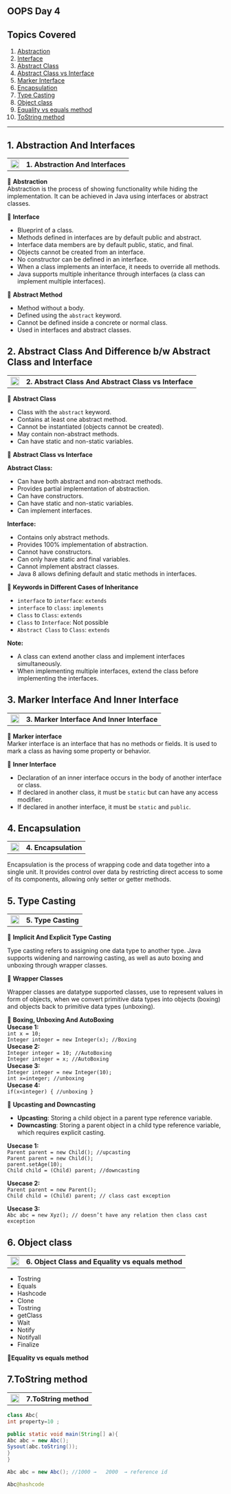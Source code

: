 ## OOPS Day 4

**Topics Covered**
--------------
1. [Abstraction](#1-abstraction)
2. [Interface](#2-interface)
3. [Abstract Class](#3-abstract-class-and-abstract-method)
4. [Abstract Class vs Interface](#4-abstract-class-vs-interface)
5. [Marker Interface](#5-marker-interface)
6. [Encapsulation](#6-encapsulation)
7. [Type Casting](#7-type-casting)
8. [Object class](#8-object-class)
9. [Equality vs equals method](#9-equality-vs-equals-method)
10. [ToString method](#10-tostring-method)
--------------
  
## 1. Abstraction And Interfaces

<table>
    <tr>
        <td><a href="#">
             <img src="https://github.com/user-attachments/assets/393a6073-ba6a-48dd-972b-9e9b8d908e45" alt="yt" width="20" height="20">
        </a></td>
        <th align="left">1. Abstraction And Interfaces </th>
    </tr>
</table>

🔵 **Abstraction**    
Abstraction is the process of showing functionality while hiding the implementation. It can be achieved in Java using interfaces or abstract classes.

🔵 **Interface**
- Blueprint of a class.
- Methods defined in interfaces are by default public and abstract.
- Interface data members are by default public, static, and final.
- Objects cannot be created from an interface.
- No constructor can be defined in an interface.
- When a class implements an interface, it needs to override all methods.
- Java supports multiple inheritance through interfaces (a class can implement multiple interfaces).
  
🔵 **Abstract Method**   
- Method without a body.     
- Defined using the `abstract` keyword.     
- Cannot be defined inside a concrete or normal class.     
- Used in interfaces and abstract classes.  

## 2. Abstract Class And Difference b/w Abstract Class and Interface  
<table>
    <tr>
        <td><a href="#">
             <img src="https://github.com/user-attachments/assets/393a6073-ba6a-48dd-972b-9e9b8d908e45" alt="yt" width="20" height="20">
        </a></td>
        <th align="left">2. Abstract Class And Abstract Class vs Interface</th>
    </tr>
</table>

🔵 **Abstract Class**
- Class with the `abstract` keyword.
- Contains at least one abstract method.
- Cannot be instantiated (objects cannot be created).
- May contain non-abstract methods.
- Can have static and non-static variables.
  
🔵 **Abstract Class vs Interface**

**Abstract Class:**

- Can have both abstract and non-abstract methods.
- Provides partial implementation of abstraction.
- Can have constructors.
- Can have static and non-static variables.
- Can implement interfaces.

**Interface:**

- Contains only abstract methods.
- Provides 100% implementation of abstraction.
- Cannot have constructors.
- Can only have static and final variables.
- Cannot implement abstract classes.
- Java 8 allows defining default and static methods in interfaces.

🔵 **Keywords in Different Cases of Inheritance**
- `interface` to `interface`: `extends`   
- `interface` to `class`: `implements`     
- `Class` to `Class`: `extends`    
- `Class` to `Interface`: Not possible    
- `Abstract Class` to `Class`: `extends`    

**Note:**   
- A class can extend another class and implement interfaces simultaneously.    
- When implementing multiple interfaces, extend the class before implementing the interfaces.     

## 3. Marker Interface And Inner Interface

<table>
    <tr>
        <td><a href="#">
            <img src="https://github.com/user-attachments/assets/393a6073-ba6a-48dd-972b-9e9b8d908e45" alt="yt" width="20" height="20">
        </a></td>
        <th align="left">3. Marker Interface And Inner Interface</th>
    </tr>
</table>

🔵 **Marker interface**    
Marker interface is an interface that has no methods or fields. It is used to mark a class as having some property or behavior.

🔵 **Inner Interface**    
- Declaration of an inner interface occurs in the body of another interface or class.    
- If declared in another class, it must be `static` but can have any access modifier.   
- If declared in another interface, it must be `static` and `public`.
     
## 4. Encapsulation

<table>
    <tr>
        <td><a href="#">
             <img src="https://github.com/user-attachments/assets/393a6073-ba6a-48dd-972b-9e9b8d908e45" alt="yt" width="20" height="20">
        </a></td>
        <th align="left">4. Encapsulation</th>
    </tr>
</table>

Encapsulation is the process of wrapping code and data together into a single unit. It provides control over data by restricting direct access to some of its components, allowing only setter or getter methods.

## 5. Type Casting

<table>
    <tr>
        <td><a href="#">
             <img src="https://github.com/user-attachments/assets/393a6073-ba6a-48dd-972b-9e9b8d908e45" alt="yt" width="20" height="20">
        </a></td>
        <th align="left">5. Type Casting</th>
    </tr>
</table>

🔵 **Implicit And Explicit Type Casting**

Type casting refers to assigning one data type to another type. Java supports widening and narrowing casting, as well as auto boxing and unboxing through wrapper classes.

🔵 **Wrapper Classes**

Wrapper classes are datatype supported classes, use to represent values in form of objects, when we convert primitive data types into objects (boxing) and objects back to primitive data types (unboxing).

🔵 **Boxing, Unboxing And AutoBoxing**    
**Usecase 1:**  
`int x = 10;`   
`Integer integer = new Integer(x); //Boxing`  
**Usecase 2:**  
`Integer integer = 10; //AutoBoxing`     
`Integer integer = x; //AutoBoxing`  
**Usecase 3:**  
`Integer integer = new Integer(10);`     
`int x=integer; //unboxing`  
**Usecase 4:**  
`if(x<integer) { //unboxing }`

🔵 **Upcasting and Downcasting**

- **Upcasting**: Storing a child object in a parent type reference variable.
- **Downcasting**: Storing a parent object in a child type reference variable, which requires explicit casting.

**Usecase 1:**  
`Parent parent = new Child(); //upcasting`     
`Parent parent = new Child();`      
`parent.setAge(10);`      
`Child child = (Child) parent; //downcasting`

**Usecase 2:**  
`Parent parent = new Parent();`      
`Child child = (Child) parent; // class cast exception`

**Usecase 3:**  
`Abc abc = new Xyz(); // doesn’t have any relation then class cast exception`

## 6. Object class

<table>
    <tr>
        <td><a href="#">
             <img src="https://github.com/user-attachments/assets/393a6073-ba6a-48dd-972b-9e9b8d908e45" alt="yt" width="20" height="20">
        </a></td>
        <th align="left">6. Object Class and Equality vs equals method</th>
    </tr>
</table>

  - Tostring
  - Equals
  - Hashcode
  - Clone
  - Tostring
  - getClass
  - Wait
  - Notify
  - Notifyall
  - Finalize

🔵**Equality vs equals method**

## 7.ToString method
<table>
    <tr>
        <td><a href="#">
             <img src="https://github.com/user-attachments/assets/393a6073-ba6a-48dd-972b-9e9b8d908e45" alt="yt" width="20" height="20">
        </a></td>
        <th align="left">7.ToString method</th>
    </tr>
</table>    

```java
class Abc{
int property=10 ;

public static void main(String[] a){
Abc abc = new Abc();
Sysout(abc.toString());
}
}

Abc abc = new Abc(); //1000 →   2000  → reference id

Abc@hashcode
```


